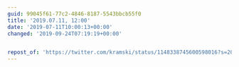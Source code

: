 ```yaml
---
guid: 99045f61-77c2-4846-8187-5543bbcb55f0
title: '2019.07.11, 12:00'
date: '2019-07-11T10:00:13+00:00'
changed: '2019-09-24T07:19:19+00:00'


repost_of: 'https://twitter.com/kramski/status/1148338745600598016?s=20'
---
```


